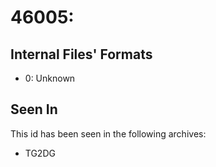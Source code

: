 # 46005: 

## Internal Files' Formats
- 0: Unknown

## Seen In

This id has been seen in the following archives:  

- TG2DG  
